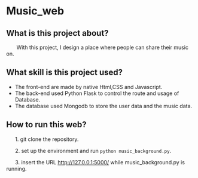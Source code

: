 # Music_web

## What is this project about?
&nbsp;&nbsp;&nbsp;&nbsp;&nbsp;&nbsp;
With this project, I design a place where people can share their music on.

## What skill is this project used?
   * The front-end are made by native Html,CSS and Javascript.
   * The back-end used Python Flask to control the route and usage of Database.
   * The database used Mongodb to store the user data and the music data.
  
## How to run this web?
&nbsp;&nbsp;&nbsp;&nbsp;&nbsp;&nbsp;1. git clone the repository.

&nbsp;&nbsp;&nbsp;&nbsp;&nbsp;&nbsp;2. set up the environment and run `python music_background.py`.

&nbsp;&nbsp;&nbsp;&nbsp;&nbsp;&nbsp;3. insert the URL http://127.0.0.1:5000/ while music_background.py is running.
